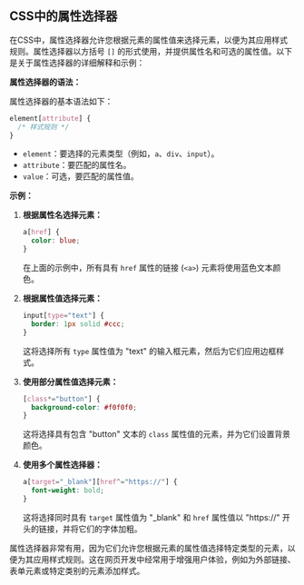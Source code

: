 ## CSS中的属性选择器

在CSS中，属性选择器允许您根据元素的属性值来选择元素，以便为其应用样式规则。属性选择器以方括号 `[]` 的形式使用，并提供属性名和可选的属性值。以下是关于属性选择器的详细解释和示例：

**属性选择器的语法：**

属性选择器的基本语法如下：

```css
element[attribute] {
  /* 样式规则 */
}
```

- `element`：要选择的元素类型（例如，`a`、`div`、`input`）。
- `attribute`：要匹配的属性名。
- `value`：可选，要匹配的属性值。

**示例：**

1. **根据属性名选择元素：**

   ```css
   a[href] {
     color: blue;
   }
   ```

   在上面的示例中，所有具有 `href` 属性的链接 (`<a>`) 元素将使用蓝色文本颜色。

2. **根据属性值选择元素：**

   ```css
   input[type="text"] {
     border: 1px solid #ccc;
   }
   ```

   这将选择所有 `type` 属性值为 "text" 的输入框元素，然后为它们应用边框样式。

3. **使用部分属性值选择元素：**

   ```css
   [class*="button"] {
     background-color: #f0f0f0;
   }
   ```

   这将选择具有包含 "button" 文本的 `class` 属性值的元素，并为它们设置背景颜色。

4. **使用多个属性选择器：**

   ```css
   a[target="_blank"][href^="https://"] {
     font-weight: bold;
   }
   ```

   这将选择同时具有 `target` 属性值为 "_blank" 和 `href` 属性值以 "https://" 开头的链接，并将它们的字体加粗。

属性选择器非常有用，因为它们允许您根据元素的属性值选择特定类型的元素，以便为其应用样式规则。这在网页开发中经常用于增强用户体验，例如为外部链接、表单元素或特定类别的元素添加样式。